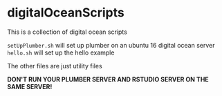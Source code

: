 # digitalOceanScripts

This is a collection of digital ocean scripts 

`setUpPlumber.sh` will set up plumber on an ubuntu 16 digital ocean server
`hello.sh` will set up the hello example

The other files are just utility files

**DON'T RUN YOUR PLUMBER SERVER AND RSTUDIO SERVER ON THE SAME SERVER!**


